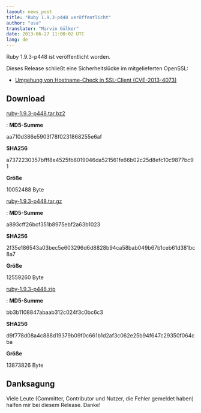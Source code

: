 ```yaml
---
layout: news_post
title: "Ruby 1.9.3-p448 veröffentlicht"
author: "usa"
translator: "Marvin Gülker"
date: 2013-06-27 11:00:02 UTC
lang: de
---
```


Ruby 1.9.3-p448 ist veröffentlicht worden.

Dieses Release schließt eine Sicherheitslücke im mitgelieferten
OpenSSL:

* [Umgehung von Hostname-Check in SSL-Client (CVE-2013-4073)][1]

## Download

[ruby-1.9.3-p448.tar.bz2][2]

: **MD5-Summe**

  aa710d386e5903f78f0231868255e6af

  **SHA256**

  a7372230357bfff8e4525fb8019046da521561fe66b02c25d8efc10c9877bc91

  **Größe**

  10052488 Byte

[ruby-1.9.3-p448.tar.gz][3]

: **MD5-Summe**

  a893cff26bcf351b8975ebf2a63b1023

  **SHA256**

  2f35e186543a03bec5e603296d6d8828b94ca58bab049b67b1ceb61d381bc8a7

  **Größe**

  12559260 Byte

[ruby-1.9.3-p448.zip][4]

: **MD5-Summe**

  bb3b1108847abaab312c024f3c0bc6c3

  **SHA256**

  d9f778d08a4c888d19379b09f0c661b1d2af3c062e25b94f647c29350f064cba

  **Größe**

  13873826 Byte

## Danksagung

Viele Leute (Committer, Contributor und Nutzer, die Fehler gemeldet
haben) halfen mir bei diesem Release. Danke!

[1]: /de/news/2013/06/27/hostname-check-bypassing-vulnerability-in-openssl-client-cve-2013-4073/
[2]: ftp://ftp.ruby-lang.org/pub/ruby/1.9/ruby-1.9.3-p448.tar.bz2
[3]: ftp://ftp.ruby-lang.org/pub/ruby/1.9/ruby-1.9.3-p448.tar.gz
[4]: ftp://ftp.ruby-lang.org/pub/ruby/1.9/ruby-1.9.3-p448.zip
